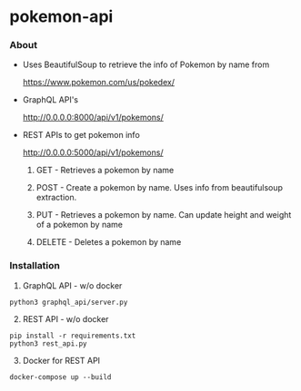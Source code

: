 # pokemon-api

### About

- Uses BeautifulSoup to retrieve the info of Pokemon by name from 

   https://www.pokemon.com/us/pokedex/


-  GraphQL API's

   http://0.0.0.0:8000/api/v1/pokemons/


- REST APIs to get pokemon info

  http://0.0.0.0:5000/api/v1/pokemons/

   1. GET - Retrieves a pokemon by name
   
   2. POST - Create a pokemon by name. Uses info from beautifulsoup extraction.
   
   3. PUT  - Retrieves a pokemon by name. Can update height and weight of a pokemon by name
   
   4. DELETE    -   Deletes a pokemon by name

### Installation
1. GraphQL API - w/o docker
```
python3 graphql_api/server.py
```
2. REST API - w/o docker
```
pip install -r requirements.txt
python3 rest_api.py
```

3. Docker for REST API
```
docker-compose up --build
```